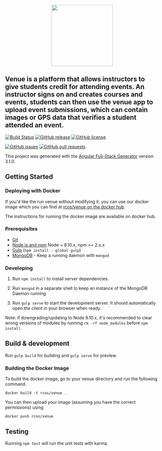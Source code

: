 <p align="center">
    <img src="https://user-images.githubusercontent.com/10917080/32852976-c373540a-ca07-11e7-9e0d-0421fc662af0.png" width=200px/>
</p>

## Venue is a platform that allows instructors to give students credit for attending events. An instructor signs on and creates courses and events, students can then use the venue app to upload event submissions, which can contain images or GPS data that verifies a student attended an event.


[![Build Status](https://travis-ci.org/rcos/venue.svg)](https://travis-ci.org/rcos/venue)
[![GitHub release](https://img.shields.io/github/release/qubyte/rubidium.svg?maxAge=2592000)]()
[![GitHub license](https://img.shields.io/badge/license-MIT-blue.svg)](https://raw.githubusercontent.com/rcos/venue/dev/LICENSE.md)

[![GitHub issues](https://img.shields.io/github/issues/rcos/venue.svg?maxAge=2592000)](https://github.com/rcos/venue/issues)
[![GitHub pull requests](https://img.shields.io/github/issues-pr/rcos/venue.svg)](https://github.com/rcos/venue/pulls)

This project was generated with the [Angular Full-Stack Generator](https://github.com/DaftMonk/generator-angular-fullstack) version 3.1.0.

## Getting Started

### Deploying with Docker

If you'd like the run venue without modifying it, you can use our docker image
which you can find at [rcos/venue on the docker hub](https://hub.docker.com/r/rcos/venue/).

The instructions for running the docker image are available on docker hub.

### Prerequisites

- [Git](https://git-scm.com/)
- [Node.js and npm](nodejs.org) Node = 8.10.x, npm >= 2.x.x
- [Gulp](http://gulpjs.com/) (`npm install --global gulp`)
- [MongoDB](https://www.mongodb.org/) - Keep a running daemon with `mongod`

### Developing

1. Run `npm install` to install server dependencies.

2. Run `mongod` in a separate shell to keep an instance of the MongoDB Daemon running

3. Run `gulp serve` to start the development server. It should automatically open the client in your browser when ready.

Note: if downgrading/updating to Node 8.10.x, it's recommended to clear wrong versions of modules by running `rm -rf node_modules` before `npm install`.

## Build & development

Run `gulp build` for building and `gulp serve` for preview.

### Building the Docker Image

To build the docker image, go to your venue directory and run the following
command.

`docker build -t rcos/venue .`

You can then upload your image (assuming you have the correct permissions) using

`docker push rcos/venue`

## Testing

Running `npm test` will run the unit tests with karma.
